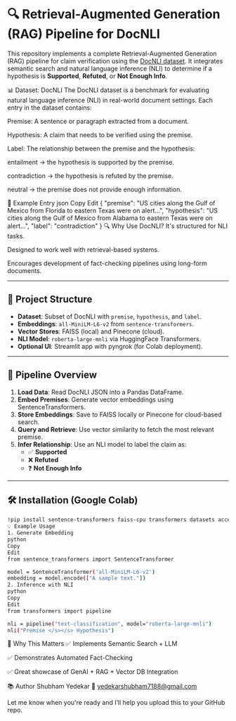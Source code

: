 # 🔍 Retrieval-Augmented Generation (RAG) Pipeline for DocNLI

This repository implements a complete Retrieval-Augmented Generation (RAG) pipeline for claim verification using the [DocNLI dataset](https://huggingface.co/datasets/doc_nli). It integrates semantic search and natural language inference (NLI) to determine if a hypothesis is **Supported**, **Refuted**, or **Not Enough Info**.

📊 Dataset: DocNLI
The DocNLI dataset is a benchmark for evaluating natural language inference (NLI) in real-world document settings. Each entry in the dataset contains:

Premise: A sentence or paragraph extracted from a document.

Hypothesis: A claim that needs to be verified using the premise.

Label: The relationship between the premise and the hypothesis:

entailment → the hypothesis is supported by the premise.

contradiction → the hypothesis is refuted by the premise.

neutral → the premise does not provide enough information.

🧾 Example Entry
json
Copy
Edit
{
  "premise": "US cities along the Gulf of Mexico from Florida to eastern Texas were on alert...",
  "hypothesis": "US cities along the Gulf of Mexico from Alabama to eastern Texas were on alert...",
  "label": "contradiction"
}
🔍 Why Use DocNLI?
It's structured for NLI tasks.

Designed to work well with retrieval-based systems.

Encourages development of fact-checking pipelines using long-form documents.



---

## 📁 Project Structure

- **Dataset**: Subset of DocNLI with `premise`, `hypothesis`, and `label`.
- **Embeddings**: `all-MiniLM-L6-v2` from `sentence-transformers`.
- **Vector Stores**: FAISS (local) and Pinecone (cloud).
- **NLI Model**: `roberta-large-mnli` via HuggingFace Transformers.
- **Optional UI**: Streamlit app with pyngrok (for Colab deployment).

---

## 🚀 Pipeline Overview

1. **Load Data**: Read DocNLI JSON into a Pandas DataFrame.
2. **Embed Premises**: Generate vector embeddings using SentenceTransformers.
3. **Store Embeddings**: Save to FAISS locally or Pinecone for cloud-based search.
4. **Query and Retrieve**: Use vector similarity to fetch the most relevant premise.
5. **Infer Relationship**: Use an NLI model to label the claim as:
   - ✅ **Supported**
   - ❌ **Refuted**
   - ❓ **Not Enough Info**

---

## 🛠️ Installation (Google Colab)

```bash
!pip install sentence-transformers faiss-cpu transformers datasets accelerate pinecone
💡 Example Usage
1. Generate Embedding
python
Copy
Edit
from sentence_transformers import SentenceTransformer

model = SentenceTransformer('all-MiniLM-L6-v2')
embedding = model.encode(["A sample text."])
2. Inference with NLI
python
Copy
Edit
from transformers import pipeline

nli = pipeline("text-classification", model="roberta-large-mnli")
nli("Premise </s></s> Hypothesis")
```
🎯 Why This Matters
✅ Implements Semantic Search + LLM

✅ Demonstrates Automated Fact-Checking

✅ Great showcase of GenAI + RAG + Vector DB Integration

📚 Author
Shubham Yedekar
📧 yedekarshubham7188@gmail.com



Let me know when you're ready and I’ll help you upload this to your GitHub repo.









